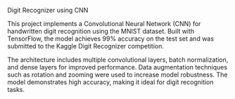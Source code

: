Digit Recognizer using CNN

This project implements a Convolutional Neural Network (CNN) for handwritten digit recognition using the MNIST dataset. Built with TensorFlow, the model achieves 99% accuracy on the test set and was submitted to the Kaggle Digit Recognizer competition. 

The architecture includes multiple convolutional layers, batch normalization, and dense layers for improved performance. Data augmentation techniques such as rotation and zooming were used to increase model robustness. The model demonstrates high accuracy, making it ideal for digit recognition tasks.

